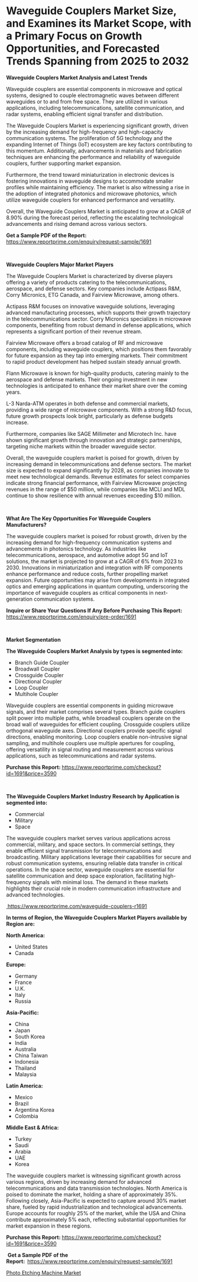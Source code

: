 <p><h1>Waveguide Couplers Market Size, and Examines its Market Scope, with a Primary Focus on Growth Opportunities, and Forecasted Trends Spanning from 2025 to 2032</h1></p><p><strong>Waveguide Couplers Market Analysis and Latest Trends</strong></p>
<p><p>Waveguide couplers are essential components in microwave and optical systems, designed to couple electromagnetic waves between different waveguides or to and from free space. They are utilized in various applications, including telecommunications, satellite communication, and radar systems, enabling efficient signal transfer and distribution.</p><p>The Waveguide Couplers Market is experiencing significant growth, driven by the increasing demand for high-frequency and high-capacity communication systems. The proliferation of 5G technology and the expanding Internet of Things (IoT) ecosystem are key factors contributing to this momentum. Additionally, advancements in materials and fabrication techniques are enhancing the performance and reliability of waveguide couplers, further supporting market expansion.</p><p>Furthermore, the trend toward miniaturization in electronic devices is fostering innovations in waveguide designs to accommodate smaller profiles while maintaining efficiency. The market is also witnessing a rise in the adoption of integrated photonics and microwave photonics, which utilize waveguide couplers for enhanced performance and versatility.</p><p>Overall, the Waveguide Couplers Market is anticipated to grow at a CAGR of 8.90% during the forecast period, reflecting the escalating technological advancements and rising demand across various sectors.</p></p>
<p><strong>Get a Sample PDF of the Report:&nbsp;</strong> <a href="https://www.reportprime.com/enquiry/request-sample/1691?utm_campaign=2958&utm_medium=2&utm_source=Github&utm_content=ia&utm_term=18032025&utm_id=waveguide-couplers">https://www.reportprime.com/enquiry/request-sample/1691</a></p>
<p>&nbsp;</p>
<p><strong>Waveguide Couplers Major Market Players</strong></p>
<p><p>The Waveguide Couplers Market is characterized by diverse players offering a variety of products catering to the telecommunications, aerospace, and defense sectors. Key companies include Actipass R&M, Corry Micronics, ETG Canada, and Fairview Microwave, among others.</p><p>Actipass R&M focuses on innovative waveguide solutions, leveraging advanced manufacturing processes, which supports their growth trajectory in the telecommunications sector. Corry Micronics specializes in microwave components, benefiting from robust demand in defense applications, which represents a significant portion of their revenue stream.</p><p>Fairview Microwave offers a broad catalog of RF and microwave components, including waveguide couplers, which positions them favorably for future expansion as they tap into emerging markets. Their commitment to rapid product development has helped sustain steady annual growth.</p><p>Flann Microwave is known for high-quality products, catering mainly to the aerospace and defense markets. Their ongoing investment in new technologies is anticipated to enhance their market share over the coming years.</p><p>L-3 Narda-ATM operates in both defense and commercial markets, providing a wide range of microwave components. With a strong R&D focus, future growth prospects look bright, particularly as defense budgets increase.</p><p>Furthermore, companies like SAGE Millimeter and Microtech Inc. have shown significant growth through innovation and strategic partnerships, targeting niche markets within the broader waveguide sector.</p><p>Overall, the waveguide couplers market is poised for growth, driven by increasing demand in telecommunications and defense sectors. The market size is expected to expand significantly by 2028, as companies innovate to meet new technological demands. Revenue estimates for select companies indicate strong financial performance, with Fairview Microwave projecting revenues in the range of $50 million, while companies like MCLI and MDL continue to show resilience with annual revenues exceeding $10 million.</p></p>
<p>&nbsp;</p>
<p><strong>What Are The Key Opportunities For Waveguide Couplers Manufacturers?</strong></p>
<p><p>The waveguide couplers market is poised for robust growth, driven by the increasing demand for high-frequency communication systems and advancements in photonics technology. As industries like telecommunications, aerospace, and automotive adopt 5G and IoT solutions, the market is projected to grow at a CAGR of 6% from 2023 to 2030. Innovations in miniaturization and integration with RF components enhance performance and reduce costs, further propelling market expansion. Future opportunities may arise from developments in integrated optics and emerging applications in quantum computing, underscoring the importance of waveguide couplers as critical components in next-generation communication systems.</p></p>
<p><strong>Inquire or Share Your Questions If Any Before Purchasing This Report:</strong> <a href="https://www.reportprime.com/enquiry/pre-order/1691?utm_campaign=2958&utm_medium=2&utm_source=Github&utm_content=ia&utm_term=18032025&utm_id=waveguide-couplers">https://www.reportprime.com/enquiry/pre-order/1691</a></p>
<p>&nbsp;</p>
<p><strong>Market Segmentation</strong></p>
<p><strong>The Waveguide Couplers Market Analysis by types is segmented into:</strong></p>
<p><ul><li>Branch Guide Coupler</li><li>Broadwall Coupler</li><li>Crossguide Coupler</li><li>Directional Coupler</li><li>Loop Coupler</li><li>Multihole Coupler</li></ul></p>
<p><p>Waveguide couplers are essential components in guiding microwave signals, and their market comprises several types. Branch guide couplers split power into multiple paths, while broadwall couplers operate on the broad wall of waveguides for efficient coupling. Crossguide couplers utilize orthogonal waveguide axes. Directional couplers provide specific signal directions, enabling monitoring. Loop couplers enable non-intrusive signal sampling, and multihole couplers use multiple apertures for coupling, offering versatility in signal routing and measurement across various applications, such as telecommunications and radar systems.</p></p>
<p><strong>Purchase this Report:&nbsp;</strong><a href="https://www.reportprime.com/checkout?id=1691&price=3590&utm_campaign=2958&utm_medium=2&utm_source=Github&utm_content=ia&utm_term=18032025&utm_id=waveguide-couplers">https://www.reportprime.com/checkout?id=1691&price=3590</a></p>
<p>&nbsp;</p>
<p><strong>The Waveguide Couplers Market Industry Research by Application is segmented into:</strong></p>
<p><ul><li>Commercial</li><li>Military</li><li>Space</li></ul></p>
<p><p>The waveguide couplers market serves various applications across commercial, military, and space sectors. In commercial settings, they enable efficient signal transmission for telecommunications and broadcasting. Military applications leverage their capabilities for secure and robust communication systems, ensuring reliable data transfer in critical operations. In the space sector, waveguide couplers are essential for satellite communication and deep space exploration, facilitating high-frequency signals with minimal loss. The demand in these markets highlights their crucial role in modern communication infrastructure and advanced technologies.</p></p>
<p><a href="https://www.reportprime.com/waveguide-couplers-r1691?utm_campaign=2958&utm_medium=2&utm_source=Github&utm_content=ia&utm_term=18032025&utm_id=waveguide-couplers">&nbsp;https://www.reportprime.com/waveguide-couplers-r1691</a></p>
<p><strong>In terms of Region, the Waveguide Couplers Market Players available by Region are:</strong></p>
<p>
    <p> <strong> North America: </strong>
        <ul>
            <li>United States</li>
            <li>Canada</li>
        </ul>
        </p> 
    <p> <strong> Europe: </strong>
        <ul>
            <li>Germany</li>
            <li>France</li>
            <li>U.K.</li>
            <li>Italy</li>
            <li>Russia</li>
        </ul>
        </p> 
    <p> <strong> Asia-Pacific: </strong>
        <ul>
            <li>China</li>
            <li>Japan</li>
            <li>South Korea</li>
            <li>India</li>
            <li>Australia</li>
            <li>China Taiwan</li>
            <li>Indonesia</li>
            <li>Thailand</li>
            <li>Malaysia</li>
        </ul>
        </p> 
    <p> <strong> Latin America: </strong>
        <ul>
            <li>Mexico</li>
            <li>Brazil</li>
            <li>Argentina Korea</li>
            <li>Colombia</li>
        </ul>
        </p> 
    <p> <strong> Middle East & Africa: </strong>
        <ul>
            <li>Turkey</li>
            <li>Saudi</li>
            <li>Arabia</li>
            <li>UAE</li>
            <li>Korea</li>
        </ul>
    </p>
    </p>
<p><p>The waveguide couplers market is witnessing significant growth across various regions, driven by increasing demand for advanced telecommunications and data transmission technologies. North America is poised to dominate the market, holding a share of approximately 35%. Following closely, Asia-Pacific is expected to capture around 30% market share, fueled by rapid industrialization and technological advancements. Europe accounts for roughly 25% of the market, while the USA and China contribute approximately 5% each, reflecting substantial opportunities for market expansion in these regions.</p></p>
<p><strong>Purchase this Report: </strong><a href="https://www.reportprime.com/checkout?id=1691&price=3590&utm_campaign=2958&utm_medium=2&utm_source=Github&utm_content=ia&utm_term=18032025&utm_id=waveguide-couplers">https://www.reportprime.com/checkout?id=1691&price=3590</a></p>
<p>&nbsp;<strong>Get a Sample PDF of the Report:&nbsp;&nbsp;</strong><a href="https://www.reportprime.com/enquiry/request-sample/1691?utm_campaign=2958&utm_medium=2&utm_source=Github&utm_content=ia&utm_term=18032025&utm_id=waveguide-couplers">https://www.reportprime.com/enquiry/request-sample/1691</a></p>
<p><strong></strong></p>
<p><p><a href="https://github.com/ranewknaller/Market-Research-Report-List-1/blob/main/photo-etching-machine-market.md?utm_campaign=2958&utm_medium=2&utm_source=Github&utm_content=ia&utm_term=18032025&utm_id=waveguide-couplers">Photo Etching Machine Market</a></p></p>